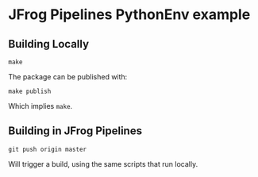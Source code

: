 # JFrog Pipelines PythonEnv example

## Building Locally

```shell
make
```

The package can be published with:

```shell
make publish
```

Which implies `make`.

## Building in JFrog Pipelines

```shell
git push origin master
```

Will trigger a build, using the same scripts that run locally.
